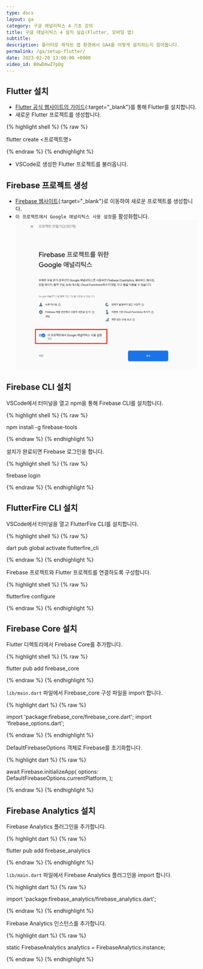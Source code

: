 ```yaml
---
type: docs
layout: ga
category: 구글 애널리틱스 4 기초 강의
title: 구글 애널리틱스 4 설치 실습(Flutter, 모바일 앱)
subtitle: 
description: 플러터로 제작된 앱 환경에서 GA4를 어떻게 설치하는지 알아봅니다.
permalink: /ga/setup-flutter/
date: 2023-02-20 13:00:00 +0900
video_id: B0wDmwZ7pOg
---
```


## Flutter 설치

- [Flutter 공식 웹사이트의 가이드](https://docs.flutter.dev/get-started/install){:target="_blank"}를 통해 Flutter를 설치합니다.
- 새로운 Flutter 프로젝트를 생성합니다.

{% highlight shell %}
{% raw %}

flutter create <프로젝트명>

{% endraw %}
{% endhighlight %}

- VSCode로 생성한 Flutter 프로젝트를 불러옵니다.

## Firebase 프로젝트 생성

- [Firebase 웹사이트](https://firebase.google.com/){:target="_blank"}로 이동하여 새로운 프로젝트를 생성합니다.
- `이 프로젝트에서 Google 애널리틱스 사용 설정`을 활성화합니다.
![프로젝트 생성](/images/docs/ga/setup-flutter/01.png)

## Firebase CLI 설치

VSCode에서 터미널을 열고 npm을 통해 Firebase CLI를 설치합니다.

{% highlight shell %}
{% raw %}

npm install -g firebase-tools

{% endraw %}
{% endhighlight %}

설치가 완료되면 Firebase 로그인을 합니다.

{% highlight shell %}
{% raw %}

firebase login

{% endraw %}
{% endhighlight %}

## FlutterFire CLI 설치

VSCode에서 터미널을 열고 FlutterFire CLI를 설치합니다.

{% highlight shell %}
{% raw %}

dart pub global activate flutterfire_cli

{% endraw %}
{% endhighlight %}

Firebase 프로젝트와 Flutter 프로젝트를 연결하도록 구성합니다.

{% highlight shell %}
{% raw %}

flutterfire configure

{% endraw %}
{% endhighlight %}

## Firebase Core 설치

Flutter 디렉토리에서 Firebase Core를 추가합니다.

{% highlight shell %}
{% raw %}

flutter pub add firebase_core

{% endraw %}
{% endhighlight %}

`lib/main.dart` 파일에서 Firebase_core 구성 파일을 import 합니다.

{% highlight dart %}
{% raw %}

import 'package:firebase_core/firebase_core.dart';
import 'firebase_options.dart';

{% endraw %}
{% endhighlight %}

DefaultFirebaseOptions 객체로 Firebase를 초기화합니다.

{% highlight dart %}
{% raw %}

await Firebase.initializeApp(
  options: DefaultFirebaseOptions.currentPlatform,
);

{% endraw %}
{% endhighlight %}

## Firebase Analytics 설치

Firebase Analytics 플러그인을 추가합니다.

{% highlight dart %}
{% raw %}

flutter pub add firebase_analytics

{% endraw %}
{% endhighlight %}

`lib/main.dart` 파일에서 Firebase Analytics 플러그인을 import 합니다.

{% highlight dart %}
{% raw %}

import 'package:firebase_analytics/firebase_analytics.dart';

{% endraw %}
{% endhighlight %}

Firebase Analytics 인스턴스를 추가합니다.

{% highlight dart %}
{% raw %}

static FirebaseAnalytics analytics = FirebaseAnalytics.instance;

{% endraw %}
{% endhighlight %}